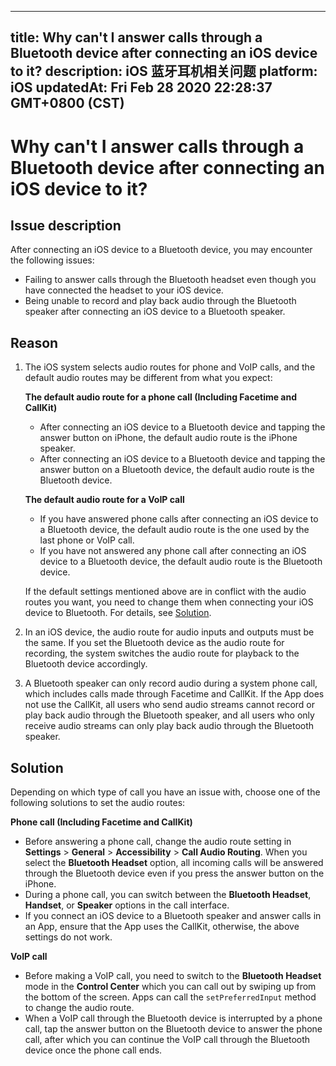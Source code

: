
---
title: Why can't I answer calls through a Bluetooth device after connecting an iOS device to it?
description: iOS 蓝牙耳机相关问题
platform: iOS
updatedAt: Fri Feb 28 2020 22:28:37 GMT+0800 (CST)
---
# Why can't I answer calls through a Bluetooth device after connecting an iOS device to it?
## Issue description

After connecting an iOS device to a Bluetooth device, you may encounter the following issues:

- Failing to answer calls through the Bluetooth headset even though you have connected the headset to your iOS device.
- Being unable to record and play back audio through the Bluetooth speaker after connecting an iOS device to a Bluetooth speaker.

## Reason

1. The iOS system selects audio routes for phone and VoIP calls, and the default audio routes may be different from what you expect:

   **The default audio route for a phone call (Including Facetime and CallKit)**
   - After connecting an iOS device to a Bluetooth device and tapping the answer button on iPhone, the default audio route is the iPhone speaker.
   - After connecting an iOS device to a Bluetooth device and tapping the answer button on a Bluetooth device, the default audio route is the Bluetooth device.

   **The default audio route for a VoIP call**

   - If you have answered phone calls after connecting an iOS device to a Bluetooth device, the default audio route is the one used by the last phone or VoIP call.
   - If you have not answered any phone call after connecting an iOS device to a Bluetooth device, the default audio route is the Bluetooth device.

   If the default settings mentioned above are in conflict with the audio routes you want, you need to change them when connecting your iOS device to Bluetooth. For details, see [Solution](#solution).

2. In an iOS device, the audio route for audio inputs and outputs must be the same. If you set the Bluetooth device as the audio route for recording, the system switches the audio route for playback to the Bluetooth device accordingly.

3. A Bluetooth speaker can only record audio during a system phone call, which includes calls made through Facetime and CallKit. If the App does not use the CallKit, all users who send audio streams cannot record or play back audio through the Bluetooth speaker, and all users who only receive audio streams can only play back audio through the Bluetooth speaker.

<a name="solution"></a>
## Solution

Depending on which type of call you have an issue with, choose one of the following solutions to set the audio routes:

**Phone call (Including Facetime and CallKit)**

- Before answering a phone call, change the audio route setting in **Settings** > **General** > **Accessibility** > **Call Audio Routing**. When you select the **Bluetooth Headset** option, all incoming calls will be answered through the Bluetooth device even if you press the answer button on the iPhone.
- During a phone call, you can switch between the **Bluetooth Headset**, **Handset**, or **Speaker** options in the call interface.
- If you connect an iOS device to a Bluetooth speaker and answer calls in an App, ensure that the App uses the CallKit, otherwise, the above settings do not work.

**VoIP call**

- Before making a VoIP call, you need to switch to the **Bluetooth Headset** mode in the **Control Center** which you can call out by swiping up from the bottom of the screen. Apps can call the `setPreferredInput` method to change the audio route.
- When a VoIP call through the Bluetooth device is interrupted by a phone call, tap the answer button on the Bluetooth device to answer the phone call, after which you can continue the VoIP call through the Bluetooth device once the phone call ends.
